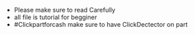 - Please make sure to read Carefully
- all file is tutorial for begginer
- #Clickpartforcash make sure to have ClickDectector on part
